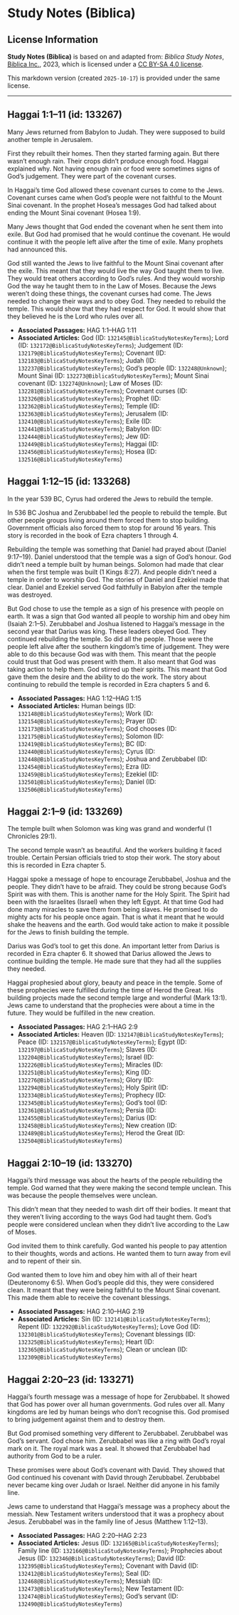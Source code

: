 # Study Notes (Biblica)

## License Information

**Study Notes (Biblica)** is based on and adapted from: _Biblica Study Notes_, [Biblica Inc.](https://www.biblica.com/), 2023, which is licensed under a [CC BY-SA 4.0 license](https://creativecommons.org/licenses/by-sa/4.0/legalcode.en).

This markdown version (created `2025-10-17`) is provided under the same license.



--------------------------------

## Haggai 1:1–11 (id: 133267)

Many Jews returned from Babylon to Judah. They were supposed to build another temple in Jerusalem.

First they rebuilt their homes. Then they started farming again. But there wasn’t enough rain. Their crops didn’t produce enough food. Haggai explained why. Not having enough rain or food were sometimes signs of God’s judgement. They were part of the covenant curses.

In Haggai’s time God allowed these covenant curses to come to the Jews. Covenant curses came when God’s people were not faithful to the Mount Sinai covenant. In the prophet Hosea’s messages God had talked about ending the Mount Sinai covenant (Hosea 1:9\).

Many Jews thought that God ended the covenant when he sent them into exile. But God had promised that he would continue the covenant. He would continue it with the people left alive after the time of exile. Many prophets had announced this.

God still wanted the Jews to live faithful to the Mount Sinai covenant after the exile. This meant that they would live the way God taught them to live. They would treat others according to God’s rules. And they would worship God the way he taught them to in the Law of Moses. Because the Jews weren’t doing these things, the covenant curses had come. The Jews needed to change their ways and to obey God. They needed to rebuild the temple. This would show that they had respect for God. It would show that they believed he is the Lord who rules over all.

* **Associated Passages:** HAG 1:1–HAG 1:11
* **Associated Articles:** God (ID: `132145@BiblicaStudyNotesKeyTerms`); Lord (ID: `132172@BiblicaStudyNotesKeyTerms`); Judgement (ID: `132179@BiblicaStudyNotesKeyTerms`); Covenant (ID: `132183@BiblicaStudyNotesKeyTerms`); Judah (ID: `132237@BiblicaStudyNotesKeyTerms`); God’s people (ID: `132248@Unknown`); Mount Sinai (ID: `132273@BiblicaStudyNotesKeyTerms`); Mount Sinai covenant (ID: `132274@Unknown`); Law of Moses (ID: `132281@BiblicaStudyNotesKeyTerms`); Covenant curses (ID: `132326@BiblicaStudyNotesKeyTerms`); Prophet (ID: `132362@BiblicaStudyNotesKeyTerms`); Temple (ID: `132363@BiblicaStudyNotesKeyTerms`); Jerusalem (ID: `132410@BiblicaStudyNotesKeyTerms`); Exile (ID: `132441@BiblicaStudyNotesKeyTerms`); Babylon (ID: `132444@BiblicaStudyNotesKeyTerms`); Jew (ID: `132449@BiblicaStudyNotesKeyTerms`); Haggai (ID: `132456@BiblicaStudyNotesKeyTerms`); Hosea (ID: `132516@BiblicaStudyNotesKeyTerms`)

## Haggai 1:12–15 (id: 133268)

In the year 539 BC, Cyrus had ordered the Jews to rebuild the temple.

In 536 BC Joshua and Zerubbabel led the people to rebuild the temple. But other people groups living around them forced them to stop building. Government officials also forced them to stop for around 16 years. This story is recorded in the book of Ezra chapters 1 through 4\.

Rebuilding the temple was something that Daniel had prayed about (Daniel 9:17–19\). Daniel understood that the temple was a sign of God’s honour. God didn’t need a temple built by human beings. Solomon had made that clear when the first temple was built (1 Kings 8:27\). And people didn’t need a temple in order to worship God. The stories of Daniel and Ezekiel made that clear. Daniel and Ezekiel served God faithfully in Babylon after the temple was destroyed.

But God chose to use the temple as a sign of his presence with people on earth. It was a sign that God wanted all people to worship him and obey him (Isaiah 2:1–5\). Zerubbabel and Joshua listened to Haggai’s message in the second year that Darius was king. These leaders obeyed God. They continued rebuilding the temple. So did all the people. Those were the people left alive after the southern kingdom’s time of judgement. They were able to do this because God was with them. This meant that the people could trust that God was present with them. It also meant that God was taking action to help them. God stirred up their spirits. This meant that God gave them the desire and the ability to do the work. The story about continuing to rebuild the temple is recorded in Ezra chapters 5 and 6\.

* **Associated Passages:** HAG 1:12–HAG 1:15
* **Associated Articles:** Human beings (ID: `132148@BiblicaStudyNotesKeyTerms`); Work (ID: `132154@BiblicaStudyNotesKeyTerms`); Prayer (ID: `132173@BiblicaStudyNotesKeyTerms`); God chooses (ID: `132175@BiblicaStudyNotesKeyTerms`); Solomon (ID: `132419@BiblicaStudyNotesKeyTerms`); BC (ID: `132440@BiblicaStudyNotesKeyTerms`); Cyrus (ID: `132448@BiblicaStudyNotesKeyTerms`); Joshua and Zerubbabel (ID: `132454@BiblicaStudyNotesKeyTerms`); Ezra (ID: `132459@BiblicaStudyNotesKeyTerms`); Ezekiel (ID: `132501@BiblicaStudyNotesKeyTerms`); Daniel (ID: `132506@BiblicaStudyNotesKeyTerms`)

## Haggai 2:1–9 (id: 133269)

The temple built when Solomon was king was grand and wonderful (1 Chronicles 29:1\).

The second temple wasn’t as beautiful. And the workers building it faced trouble. Certain Persian officials tried to stop their work. The story about this is recorded in Ezra chapter 5\.

Haggai spoke a message of hope to encourage Zerubbabel, Joshua and the people. They didn’t have to be afraid. They could be strong because God’s Spirit was with them. This is another name for the Holy Spirit. The Spirit had been with the Israelites (Israel) when they left Egypt. At that time God had done many miracles to save them from being slaves. He promised to do mighty acts for his people once again. That is what it meant that he would shake the heavens and the earth. God would take action to make it possible for the Jews to finish building the temple.

Darius was God’s tool to get this done. An important letter from Darius is recorded in Ezra chapter 6\. It showed that Darius allowed the Jews to continue building the temple. He made sure that they had all the supplies they needed.

Haggai prophesied about glory, beauty and peace in the temple. Some of these prophecies were fulfilled during the time of Herod the Great. His building projects made the second temple large and wonderful (Mark 13:1\). Jews came to understand that the prophecies were about a time in the future. They would be fulfilled in the new creation.

* **Associated Passages:** HAG 2:1–HAG 2:9
* **Associated Articles:** Heaven (ID: `132147@BiblicaStudyNotesKeyTerms`); Peace (ID: `132157@BiblicaStudyNotesKeyTerms`); Egypt (ID: `132197@BiblicaStudyNotesKeyTerms`); Slaves (ID: `132204@BiblicaStudyNotesKeyTerms`); Israel (ID: `132226@BiblicaStudyNotesKeyTerms`); Miracles (ID: `132251@BiblicaStudyNotesKeyTerms`); King (ID: `132276@BiblicaStudyNotesKeyTerms`); Glory (ID: `132294@BiblicaStudyNotesKeyTerms`); Holy Spirit (ID: `132334@BiblicaStudyNotesKeyTerms`); Prophecy (ID: `132345@BiblicaStudyNotesKeyTerms`); God’s tool (ID: `132361@BiblicaStudyNotesKeyTerms`); Persia (ID: `132455@BiblicaStudyNotesKeyTerms`); Darius (ID: `132458@BiblicaStudyNotesKeyTerms`); New creation (ID: `132489@BiblicaStudyNotesKeyTerms`); Herod the Great (ID: `132504@BiblicaStudyNotesKeyTerms`)

## Haggai 2:10–19 (id: 133270)

Haggai’s third message was about the hearts of the people rebuilding the temple. God warned that they were making the second temple unclean. This was because the people themselves were unclean.

This didn’t mean that they needed to wash dirt off their bodies. It meant that they weren’t living according to the ways God had taught them. God’s people were considered unclean when they didn’t live according to the Law of Moses.

God invited them to think carefully. God wanted his people to pay attention to their thoughts, words and actions. He wanted them to turn away from evil and to repent of their sin.

God wanted them to love him and obey him with all of their heart (Deuteronomy 6:5\). When God’s people did this, they were considered clean. It meant that they were being faithful to the Mount Sinai covenant. This made them able to receive the covenant blessings.

* **Associated Passages:** HAG 2:10–HAG 2:19
* **Associated Articles:** Sin (ID: `132141@BiblicaStudyNotesKeyTerms`); Repent (ID: `132292@BiblicaStudyNotesKeyTerms`); Love God (ID: `132301@BiblicaStudyNotesKeyTerms`); Covenant blessings (ID: `132325@BiblicaStudyNotesKeyTerms`); Heart (ID: `132365@BiblicaStudyNotesKeyTerms`); Clean or unclean (ID: `132309@BiblicaStudyNotesKeyTerms`)

## Haggai 2:20–23 (id: 133271)

Haggai’s fourth message was a message of hope for Zerubbabel. It showed that God has power over all human governments. God rules over all. Many kingdoms are led by human beings who don’t recognise this. God promised to bring judgement against them and to destroy them.

But God promised something very different to Zerubbabel. Zerubbabel was God’s servant. God chose him. Zerubbabel was like a ring with God’s royal mark on it. The royal mark was a seal. It showed that Zerubbabel had authority from God to be a ruler.

These promises were about God’s covenant with David. They showed that God continued his covenant with David through Zerubbabel. Zerubbabel never became king over Judah or Israel. Neither did anyone in his family line.

Jews came to understand that Haggai’s message was a prophecy about the messiah. New Testament writers understood that it was a prophecy about Jesus. Zerubbabel was in the family line of Jesus (Matthew 1:12–13\).

* **Associated Passages:** HAG 2:20–HAG 2:23
* **Associated Articles:** Jesus (ID: `132165@BiblicaStudyNotesKeyTerms`); Family line (ID: `132166@BiblicaStudyNotesKeyTerms`); Prophecies about Jesus (ID: `132346@BiblicaStudyNotesKeyTerms`); David (ID: `132395@BiblicaStudyNotesKeyTerms`); Covenant with David (ID: `132412@BiblicaStudyNotesKeyTerms`); Seal (ID: `132468@BiblicaStudyNotesKeyTerms`); Messiah (ID: `132473@BiblicaStudyNotesKeyTerms`); New Testament (ID: `132474@BiblicaStudyNotesKeyTerms`); God’s servant (ID: `132490@BiblicaStudyNotesKeyTerms`)

